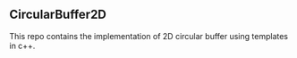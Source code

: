 ## CircularBuffer2D 
This repo contains the implementation of 2D circular buffer using templates in c++.
